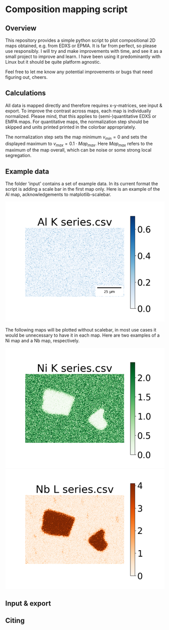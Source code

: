 # Composition mapping script
## Overview
This repository provides a simple python script to plot compositional 2D maps obtained, e.g. from EDXS or EPMA. 
It is far from perfect, so please use responsibly. I will try and make improvements with time, and see it as a small project to improve and learn.
I have been using it predominantly with Linux but it should be quite platform agnostic.

Feel free to let me know any potential improvements or bugs that need figuring out, cheers. 


## Calculations
All data is mapped directly and therefore requires x-y-matrices, see input & export.
To improve the contrast across maps, each map is individually normalized. Please mind, that this applies to (semi-)quantitative EDXS or EMPA maps.
For quantitative maps, the normalization step should be skipped and units printed printed in the colorbar appropriately.

The normalization step sets the map minimum $v_{min} = 0$ and sets the displayed maximum to $v_{max} = 0.1 \cdot Map_{max}$.
Here $Map_{max}$ refers to the maximum of the map overall, which can be noise or some strong local segregation.


## Example data
The folder 'input' contains a set of example data. In its current format the script is adding a scale bar in the first map only.
Here is an example of the Al map, acknowledgements to matplotlib-scalebar.

![Al composition map of example data (export).](https://github.com/FelixTheTBone/composition_mapping/blob/main/export/Al%20K%20series.png)

The following maps will be plotted without scalebar, in most use cases it would be unnecessary to have it in each map.
Here are two examples of a Ni map and a Nb map, respectively.

![Ni composition map of example data (export).](https://github.com/FelixTheTBone/composition_mapping/blob/main/export/Ni%20K%20series.png)
![Nb composition map of example data (export).](https://github.com/FelixTheTBone/composition_mapping/blob/main/export/Nb%20L%20series.png)


## Input & export


## Citing


